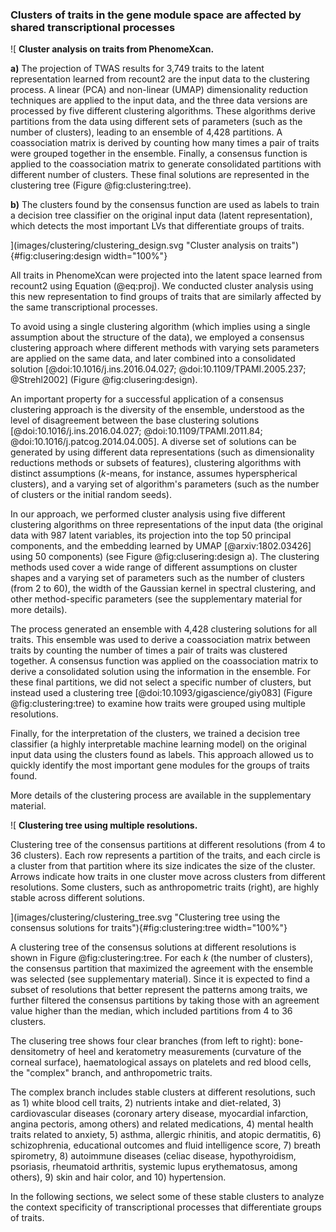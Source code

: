 ### Clusters of traits in the gene module space are affected by shared transcriptional processes

![
**Cluster analysis on traits from PhenomeXcan.**
<!--  -->
**a)** The projection of TWAS results for 3,749 traits to the latent
representation learned from recount2 are the input data to the clustering
process. A linear (PCA) and non-linear (UMAP) dimensionality reduction
techniques are applied to the input data, and the three data versions are
processed by five different clustering algorithms. These algorithms derive
partitions from the data using different sets of parameters (such as the number
of clusters), leading to an ensemble of 4,428 partitions. A coassociation matrix
is derived by counting how many times a pair of traits were grouped together in
the ensemble. Finally, a consensus function is applied to the coassociation
matrix to generate consolidated partitions with different number of clusters.
These final solutions are represented in the clustering tree (Figure
@fig:clustering:tree).
<!--  -->
**b)** The clusters found by the consensus function are used as labels to train
a decision tree classifier on the original input data (latent representation),
which detects the most important LVs that differentiate groups of traits.
<!--  -->
](images/clustering/clustering_design.svg "Cluster analysis on
traits"){#fig:clusering:design width="100%"}


All traits in PhenomeXcan were projected into the latent space learned from
recount2 using Equation (@eq:proj). We conducted cluster analysis using this new
representation to find groups of traits that are similarly affected by the same
transcriptional processes.
<!--  -->
To avoid using a single clustering algorithm (which implies using a single
assumption about the structure of the data), we employed a consensus clustering
approach where different methods with varying sets parameters are applied on the
same data, and later combined into a consolidated solution
[@doi:10.1016/j.ins.2016.04.027; @doi:10.1109/TPAMI.2005.237; @Strehl2002]
(Figure @fig:clusering:design).
<!--  -->
An important property for a successful application of a consensus clustering
approach is the diversity of the ensemble, understood as the level of
disagreement between the base clustering solutions
[@doi:10.1016/j.ins.2016.04.027; @doi:10.1109/TPAMI.2011.84;
@doi:10.1016/j.patcog.2014.04.005]. A diverse set of solutions can be generated by
using different data representations (such as dimensionality reductions methods
or subsets of features), clustering algorithms with distinct assumptions
($k$-means, for instance, assumes hyperspherical clusters), and a varying set of
algorithm's parameters (such as the number of clusters or the initial random
seeds).
<!--  -->
In our approach, we performed cluster analysis using five different clustering
algorithms on three representations of the input data (the original data with
987 latent variables, its projection into the top 50 principal components, and
the embedding learned by UMAP [@arxiv:1802.03426] using 50 components) (see
Figure @fig:clusering:design a). The clustering methods used cover a wide range
of different assumptions on cluster shapes and a varying set of parameters such
as the number of clusters (from 2 to 60), the width of the Gaussian kernel in
spectral clustering, and other method-specific parameters (see the supplementary
material for more details).
<!--  -->
The process generated an ensemble with 4,428 clustering solutions for all
traits. This ensemble was used to derive a coassociation matrix between traits
by counting the number of times a pair of traits was clustered together.
A consensus function was applied on the coassociation matrix to derive
a consolidated solution using the information in the ensemble. For these final
partitions, we did not select a specific number of clusters, but instead used
a clustering tree [@doi:10.1093/gigascience/giy083] (Figure
@fig:clustering:tree) to examine how traits were grouped using multiple
resolutions.
<!--  -->
Finally, for the interpretation of the clusters, we trained a decision tree
classifier (a highly interpretable machine learning model) on the original
input data using the clusters found as labels. This approach allowed us to
quickly identify the most important gene modules for the groups of traits found.
<!--  -->
More details of the clustering process are available in the supplementary
material.


![
**Clustering tree using multiple resolutions.**
<!--  -->
Clustering tree of the consensus partitions at different resolutions (from 4 to
36 clusters). Each row represents a partition of the traits, and each circle is
a cluster from that partition where its size indicates the size of the cluster.
Arrows indicate how traits in one cluster move across clusters from different
resolutions. Some clusters, such as anthropometric traits (right), are highly
stable across different solutions.
<!--  -->
](images/clustering/clustering_tree.svg "Clustering tree using the
consensus solutions for traits"){#fig:clustering:tree width="100%"}


A clustering tree of the consensus solutions at different
resolutions is shown in Figure @fig:clustering:tree. For each $k$ (the number of
clusters), the consensus partition that maximized the agreement with the
ensemble was selected (see supplementary material). Since it is expected to find
a subset of resolutions that better represent the patterns among traits, we further
filtered the consensus partitions by taking those with an agreement value higher
than the median, which included partitions from 4 to 36 clusters.


The clusering tree shows four clear branches (from left to right):
bone-densitometry of heel and keratometry measurements (curvature of the corneal
surface), haematological assays on platelets and red blood cells, the
"complex" branch, and anthropometric traits.
<!--  -->
The complex branch includes stable clusters at different resolutions, such as 1)
white blood cell traits, 2) nutrients intake and diet-related, 3) cardiovascular
diseases (coronary artery disease, myocardial infarction, angina pectoris, among
others) and related medications, 4) mental health traits related to anxiety, 5)
asthma, allergic rhinitis, and atopic dermatitis, 6) schizophrenia, educational
outcomes and fluid intelligence score, 7) breath spirometry, 8) autoimmune
diseases (celiac disease, hypothyroidism, psoriasis, rheumatoid arthritis,
systemic lupus erythematosus, among others), 9) skin and hair color, and 10)
hypertension.
<!--  -->
In the following sections, we select some of these stable clusters to analyze
the context specificity of transcriptional processes that differentiate groups
of traits.
